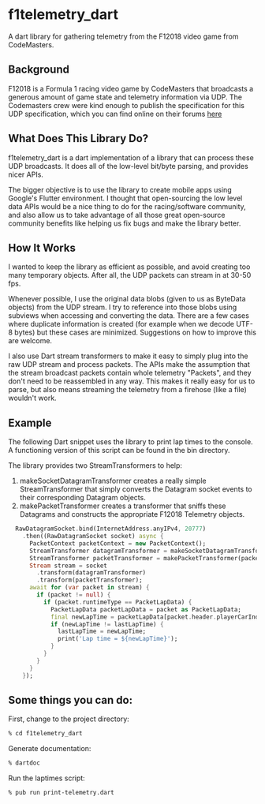 # f1telemetry_dart
A dart library for gathering telemetry from the F12018 video game from CodeMasters.

## Background

F12018 is a Formula 1 racing video game by CodeMasters that broadcasts a generous
amount of game state and telemetry information via UDP. The Codemasters crew were
kind enough to publish the specification for this UDP specification, which you can find online on their forums [here](https://forums.codemasters.com/discussion/136948/f1-2018-udp-specification)

## What Does This Library Do?

f1telemetry_dart is a dart implementation of a library that can process these UDP broadcasts. It does all of the low-level bit/byte parsing, and provides nicer APIs.

The bigger objective is to use the library to create mobile apps using Google's Flutter environment. I thought that open-sourcing the low level data APIs would be a nice thing to do for the racing/software community, and also allow us to take advantage of all those great open-source community benefits like helping us fix bugs and make the library better.

## How It Works

I wanted to keep the library as efficient as possible, and avoid creating too many temporary objects. After all, the UDP packets can stream in at 30-50 fps.

Whenever possible, I use the original data blobs (given to us as ByteData objects) from the UDP stream. I try to reference into those blobs using subviews when accessing and converting the data. There are a few cases where duplicate information is created (for example when we decode UTF-8 bytes) but these cases are minimized. Suggestions on how to improve this are welcome.

I also use Dart stream transformers to make it easy to simply plug into the raw UDP stream and process packets. The APIs make the assumption that the stream broadcast packets contain whole telemetry "Packets", and they don't need to be reassembled in any way. This makes it really easy for us to parse, but also means streaming the telemetry from a firehose (like a file) wouldn't work.

## Example

The following Dart snippet uses the library to print lap times to the console. A functioning version of this script can be found in the bin directory.

The library provides two StreamTransformers to help:

1. makeSocketDatagramTransformer creates a really simple StreamTransformer that simply converts the Datagram socket events to their corresponding Datagram objects.
1. makePacketTransformer creates a transformer that sniffs these Datagrams and constructs the appropriate F12018 Telemetry objects.

```dart
  RawDatagramSocket.bind(InternetAddress.anyIPv4, 20777)
    .then((RawDatagramSocket socket) async {
      PacketContext packetContext = new PacketContext();
      StreamTransformer datagramTransformer = makeSocketDatagramTransformer(socket);
      StreamTransformer packetTransformer = makePacketTransformer(packetContext);
      Stream stream = socket
        .transform(datagramTransformer)
        .transform(packetTransformer);
      await for (var packet in stream) {
        if (packet != null) {
          if (packet.runtimeType == PacketLapData) {
            PacketLapData packetLapData = packet as PacketLapData;
            final newLapTime = packetLapData[packet.header.playerCarIndex].lastLapTime;
            if (newLapTime != lastLapTime) {
              lastLapTime = newLapTime;
              print('Lap time = ${newLapTime}');
            }
          }
        }
      }
    });

```

## Some things you can do:

First, change to the project directory:

```bash
% cd f1telemetry_dart
```

Generate documentation:
```bash
% dartdoc
```

Run the laptimes script:
```bash
% pub run print-telemetry.dart
```


